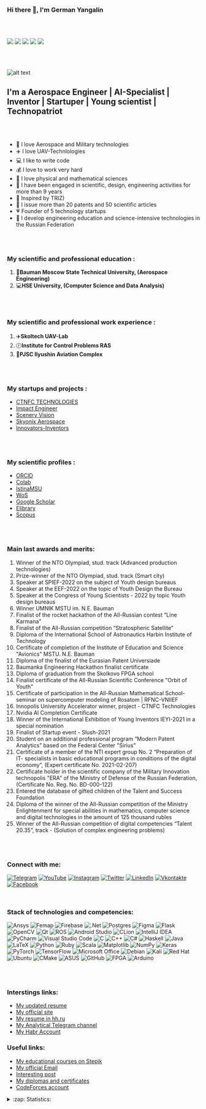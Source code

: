 ### Hi there 👋, I'm German Yangalin
<br />
<br />



![](https://komarev.com/ghpvc/?username=your-github-username)
![](https://img.shields.io/github/followers/German399?style=social)
![](https://img.shields.io/twitter/follow/german_nanoengi?style=social)
![](https://img.shields.io/youtube/channel/views/UCAHKAxFM54xKP_-E38tZEuQ?style=social)
![](https://img.shields.io/twitter/url?style=social&url=https%3A%2F%2Ftwitter.com%2Fgerman_nanoengi)

<br />
<br />

![alt text](https://sun9-54.userapi.com/impg/pYJeX1s2R_PDuL8ZIxNar6xpnRiz566RKYOy2Q/jfoNRi-38Gs.jpg?size=1920x1440&quality=96&sign=bbd96f40ba0a3532dfd87baeb35eb275&type=album)
## I'm a Aerospace Engineer | AI-Specialist | Inventor | Startuper | Young scientist | Technopatriot

<br />
<br />

- 🚀 I love Aerospace and Military technologies
- ✈️ I love UAV-Technlologies
- 💻 I like to write code
- 💰 I love to work very hard
- 📐 I love physical and mathematical sciences
- 📝 I have been engaged in scientific, design, engineering activities for more than 9 years
- 🔧 Inspired by TRIZ)
- 🚁 I issue more than 20 patents and 50 scientific articles
- 💗 Founder of 5 technology startups
- 🚝 I develop engineering education and science-intensive technologies in the Russian Federation



<br />
<br />


### My scientific and professional education :

1) 🚀**Bauman Moscow State Technical University, (Aerospace Engineering)**
2) 💻**HSE University, (Computer Science and Data Analysis)**


<br />
<br />


### My scientific and professional work experience :

1) ✈️**Skoltech UAV-Lab**
2) 🕖**Institute for Control Problems RAS**
3) 🚁**PJSC Ilyushin Aviation Complex**

<br />
<br />


### My startups and projects :

   - [CTNFC TECHNOLOGIES](https://carbotechlabs.com/)
   - [Impact Engineer](https://impact-engineer.com/)
   - [Scenery Vision](https://scenery-vision.com/)
   - [Skyonix Aerospace](https://www.reddit.com/r/skyonix/comments/tyfvjo/%D1%87%D1%82%D0%BE_%D1%82%D0%B0%D0%BA%D0%BE%D0%B5_skyonix_aerospace/)
   - [Innovators-Inventors](https://innovators-inventors.com/)


<br />
<br />


### My scientific profiles :

- [ORCID](https://orcid.org/0000-0003-3304-4934)
- [Colab](https://colab.ws/researchers/R-338AB-101FB-BD73C)
- [IstinaMSU](https://istina.msu.ru/profile/German27Yangalin/)
- [WoS](https://www.webofscience.com/wos/author/record/32826518)
- [Google Scholar](https://scholar.google.ru/citations?user=z7GvpucAAAAJ)
- [Elibrary](https://www.elibrary.ru/author_profile.asp?authorid=1149143)
- [Scopus]()



<br />
<br />


### Main last awards and merits:

1) Winner of the NTO Olympiad, stud. track (Advanced
production technologies)
2) Prize-winner of the NTO Olympiad, stud. track (Smart city)
3) Speaker at SPIEF-2022 on the subject of Youth
design bureaus
4) Speaker at the EEF-2022 on the topic of Youth Design
the Bureau
5) Speaker at the Congress of Young Scientists - 2022 by topic
Youth design bureaus
6) Winner UMNIK MSTU im. N.E. Bauman
7) Finalist of the rocket hackathon of the All-Russian contest “Line
Karmana"
8) Finalist of the All-Russian competition “Stratospheric Satellite”
9) Diploma of the International School of Astronautics
Harbin Institute of Technology
10) Certificate of completion of the Institute of Education and Science "Avionics" MSTU. N.E.
Bauman
11) Diploma of the finalist of the Eurasian Patent Universiade
12) Baumanka Engineering Hackathon finalist certificate
13) Diploma of graduation from the Skolkovo FPGA school
14) Finalist certificate of the All-Russian Scientific Conference
"Orbit of Youth"
15) Certificate of participation in the All-Russian Mathematical School-
seminar on supercomputer modeling of Rosatom | 
RFNC-VNIIEF
16) Innopolis University Accelerator winner, project -
CTNFC Technologies
17) Nvidia AI Completion Certificate
18) Winner of the International Exhibition of Young Inventors
IEYI-2021 in a special nomination
19) Finalist of Startup event - Slush-2021
20) Student on an additional professional program
“Modern Patent Analytics” based on the Federal
Center "Sirius"
21) Certificate of a member of the NTI expert group No. 2 “Preparation of IT-
specialists in basic educational programs in
conditions of the digital economy”, (Expert certificate No.
2021-02-207)
22) Certificate holder in the scientific company of the Military Innovation
technopolis "ERA" of the Ministry of Defense of the Russian Federation, (Certificate No. Reg.
No. BD-000-122)
23) Entered the database of gifted children of the Talent and Success Foundation
24) Diploma of the winner of the All-Russian competition of the Ministry
Enlightenment for special abilities in mathematics, computer science and
digital technologies in the amount of 125 thousand rubles
25) Winner of the All-Russian competition of digital competencies
“Talent 20.35”, track - (Solution of complex engineering problems)



<br />
<br />



### Connect with me:
[![Telegram](https://img.shields.io/badge/-Telegram-090909?style=for-the-badge&logo=telegram&logoColor=27A0D9)](https://t.me/german2035)
[![YouTube](https://img.shields.io/badge/-YouTube-090909?style=for-the-badge&logo=YouTube&logoColor=FF0000)](https://www.youtube.com/channel/UCAHKAxFM54xKP_-E38tZEuQ)
[![Instagram](https://img.shields.io/badge/-Instagram-090909?style=for-the-badge&logo=instagram&logoColor=B4068E)](https://www.instagram.com/german_olympiad2035/?r=nametag)
[![Twitter](https://img.shields.io/badge/-Twitter-090909?style=for-the-badge&logo=Twitter&logoColor=1C9DEB)](https://twitter.com/german_nanoengi)
[![LinkedIn](https://img.shields.io/badge/-LinkedIn-090909?style=for-the-badge&logo=linkedin&logoColor=007BB6)](https://www.linkedin.com/in/german-iangalin-180a14209/)
[![Vkontakte](https://img.shields.io/badge/-Vkontakte-090909?style=for-the-badge&logo=Vk&logoColor=4F7DB3)](https://vk.com/nanoengineer35)
[![Facebook](https://img.shields.io/badge/-Facebook-090909?style=for-the-badge&logo=Facebook&logoColor=1195F5)](https://www.facebook.com/people/%D0%93%D0%B5%D1%80%D0%BC%D0%B0%D0%BD-%D0%AF%D0%BD%D0%B3%D0%B0%D0%BB%D0%B8%D0%BD/100047030895039/)

<br />

### Stack of technologies and competencies:
![Ansys](https://img.shields.io/badge/-Ansys-090909?style=for-the-badge&logo=Ansys&logoColor=f7f50a)
![Femap](https://img.shields.io/badge/-Femap-090909?style=for-the-badge&logo=&logoColor=0a5ef7)
![Firebase](https://img.shields.io/badge/-Firebase-090909?style=for-the-badge&logo=firebase&logoColor=F8C52C)
![.Net](https://img.shields.io/badge/-Framework-090909?style=for-the-badge&logo=.net&logoColor=E5D3FF)
![Postgres](https://img.shields.io/badge/postgres-%23316192.svg?style=for-the-badge&logo=postgresql&logoColor=white)
![Figma](https://img.shields.io/badge/figma-%23F24E1E.svg?style=for-the-badge&logo=figma&logoColor=white)
![Flask](https://img.shields.io/badge/flask-%23000.svg?style=for-the-badge&logo=flask&logoColor=white)
![OpenCV](https://img.shields.io/badge/opencv-%23white.svg?style=for-the-badge&logo=opencv&logoColor=white)
![Qt](https://img.shields.io/badge/Qt-%23217346.svg?style=for-the-badge&logo=Qt&logoColor=white)
![ROS](https://img.shields.io/badge/ros-%230A0FF9.svg?style=for-the-badge&logo=ros&logoColor=white)
![Android Studio](https://img.shields.io/badge/Android%20Studio-3DDC84.svg?style=for-the-badge&logo=android-studio&logoColor=white)
![CLion](https://img.shields.io/badge/CLion-black?style=for-the-badge&logo=clion&logoColor=white)
![IntelliJ IDEA](https://img.shields.io/badge/IntelliJIDEA-000000.svg?style=for-the-badge&logo=intellij-idea&logoColor=white)
![PyCharm](https://img.shields.io/badge/pycharm-143?style=for-the-badge&logo=pycharm&logoColor=black&color=black&labelColor=green)
![Visual Studio Code](https://img.shields.io/badge/Visual%20Studio%20Code-0078d7.svg?style=for-the-badge&logo=visual-studio-code&logoColor=white)
![C](https://img.shields.io/badge/c-%2300599C.svg?style=for-the-badge&logo=c&logoColor=white)
![C++](https://img.shields.io/badge/-C++-090909?style=for-the-badge&logo=C%2b%2b&logoColor=6296CC)
![C#](https://img.shields.io/badge/c%23-%23239120.svg?style=for-the-badge&logo=c-sharp&logoColor=white)
![Haskell](https://img.shields.io/badge/Haskell-5e5086?style=for-the-badge&logo=haskell&logoColor=white)
![Java](https://img.shields.io/badge/java-%23ED8B00.svg?style=for-the-badge&logo=java&logoColor=white)
![LaTeX](https://img.shields.io/badge/latex-%23008080.svg?style=for-the-badge&logo=latex&logoColor=white)
![Python](https://img.shields.io/badge/python-3670A0?style=for-the-badge&logo=python&logoColor=ffdd54)
![Ruby](https://img.shields.io/badge/ruby-%23CC342D.svg?style=for-the-badge&logo=ruby&logoColor=white)
![Scala](https://img.shields.io/badge/scala-%23DC322F.svg?style=for-the-badge&logo=scala&logoColor=white)
![Matplotlib](https://img.shields.io/badge/Matplotlib-%23ffffff.svg?style=for-the-badge&logo=Matplotlib&logoColor=black)
![NumPy](https://img.shields.io/badge/numpy-%23013243.svg?style=for-the-badge&logo=numpy&logoColor=white)
![Keras](https://img.shields.io/badge/Keras-%23D00000.svg?style=for-the-badge&logo=Keras&logoColor=white)
![PyTorch](https://img.shields.io/badge/PyTorch-%23EE4C2C.svg?style=for-the-badge&logo=PyTorch&logoColor=white)
![TensorFlow](https://img.shields.io/badge/-TensorFlow-090909?style=for-the-badge&logo=tensorflow&logoColor=F88C00)
![Microsoft Office](https://img.shields.io/badge/Microsoft_Office-D83B01?style=for-the-badge&logo=microsoft-office&logoColor=white)
![Debian](https://img.shields.io/badge/Debian-D70A53?style=for-the-badge&logo=debian&logoColor=white)
![Kali](https://img.shields.io/badge/Kali-268BEE?style=for-the-badge&logo=kalilinux&logoColor=white)
![Red Hat](https://img.shields.io/badge/Red%20Hat-EE0000?style=for-the-badge&logo=redhat&logoColor=white)
![Ubuntu](https://img.shields.io/badge/Ubuntu-E95420?style=for-the-badge&logo=ubuntu&logoColor=white)
![CMake](https://img.shields.io/badge/CMake-%23008FBA.svg?style=for-the-badge&logo=cmake&logoColor=white)
![ASUS](https://img.shields.io/badge/asus-000080.svg?style=for-the-badge&logo=asus&logoColor=white)
![GitHub](https://img.shields.io/badge/github-%23121011.svg?style=for-the-badge&logo=github&logoColor=white)
![FPGA](https://img.shields.io/badge/fpga-%23121011.svg?style=for-the-badge&logo=linux&logoColor=1147f4)
![Arduino](https://img.shields.io/badge/arduino-%23121011.svg?style=for-the-badge&logo=arduino&logoColor=1147f4)



<br />
<br />

### Interstings links:
<!-- BLOG-POST-LIST:START -->
- [My updated resume](https://disk.yandex.ru/i/NZfuRXpsb_fPAA)
- [My official site](https://yanips.com/)
- [My resume in hh.ru](https://korolev.hh.ru/resume/ba8f026dff0b342a910039ed1f71634d515471)
- [My Analytical Telegram channel](https://t.me/yangalintech)
- [My Habr Account](https://habr.com/ru/users/German2727/)
<!-- BLOG-POST-LIST:END -->

### Useful links:
<!-- BLOG-POST-LIST:START -->
- [My educational courses on Stepik](https://stepik.org/users/61018657)
- [My official Email](mailto:babasik5@mail.ru)
- [Interesting post](https://xn--b1aaffobumib0c5a.xn--p1ai/vdohnovitel/german-yangalin/)
- [My diplomas and certificates](https://disk.yandex.ru/d/S3_epyZkEp_o8w)
- [CodeForces account](https://codeforces.com/profile/German-Nanoengineer)
<!-- BLOG-POST-LIST:END -->



<details>
  <summary>:zap: Statistics:</summary>
   <img align="left" alt="codeSTACKr's GitHub Stats" src="https://github-readme-stats.vercel.app/api/top-langs/?username=German399&langs_count=8&layout=compact" />
    <br />
    <img align="left" alt="codeSTACKr's GitHub Stats" src="https://github-readme-stats.vercel.app/api?username=German399&show_icons=true" />
</details>

